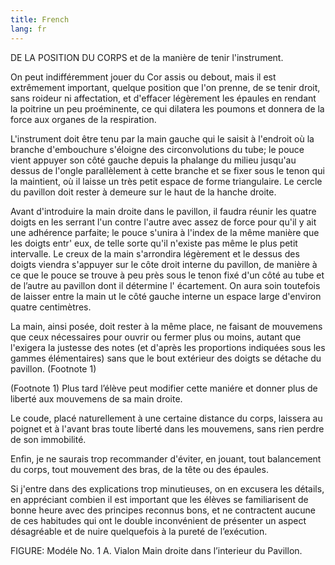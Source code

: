 ```yaml
---
title: French
lang: fr
---
```


DE LA POSITION DU CORPS
et de la manière de tenir l'instrument.

On peut indifféremment jouer du Cor assis ou debout, mais il est extrêmement important, quelque position que l'on prenne, de se tenir droit, sans roideur ni affectation, et d'effacer légèrement les épaules en rendant la poitrine un peu proéminente, ce qui dilatera les poumons et donnera de la force aux organes de la respiration.

L'instrument doit être tenu par la main gauche qui le saisit à l'endroit où la branche d'embouchure s'éloigne des circonvolutions du tube; le pouce vient appuyer son côté gauche depuis la phalange du milieu jusqu'au dessus de l'ongle parallèlement à cette branche et se fixer sous le tenon qui la maintient, où il laisse un très petit espace de forme triangulaire. Le cercle du pavillon doit rester à demeure sur le haut de la hanche droite.

Avant d'introduire la main droite dans le pavillon, il faudra réunir les quatre doigts en les serrant l'un contre l'autre avec assez de force pour qu'il y ait une adhérence parfaite; le pouce s'unira à l'index de la même manière que les doigts entr' eux, de telle sorte qu'il n'existe pas même le plus petit intervalle. Le creux de la main s'arrondira légèrement et le dessus des doigts viendra s'appuyer sur le côte droit interne du pavillon, de manière à ce que le pouce se trouve à peu près sous le tenon fixé d'un côté au tube et de l’autre au pavillon dont il détermine l' écartement. On aura soin toutefois de laisser entre la main ut le côté gauche interne un espace large d'environ quatre centimètres.

La main, ainsi posée, doit rester à la même place, ne faisant de mouvemens que ceux nécessaires pour ouvrir ou fermer plus ou moins, autant que l'exigera la justesse des notes (et d'après les proportions indiquées sous les gammes élémentaires) sans que le bout extérieur des doigts se détache du pavillon. (Footnote 1)

(Footnote 1) Plus tard l’élève peut modifier cette maniére et donner plus de liberté aux mouvemens de sa main droite.

Le coude, placé naturellement à une certaine distance du corps, laissera au poignet et à l'avant bras toute liberté dans les mouvemens, sans rien perdre de son immobilité.

Enfin, je ne saurais trop recommander d'éviter, en jouant, tout balancement du corps, tout mouvement des bras, de la tête ou des épaules.

Si j'entre dans des explications trop minutieuses, on en excusera les détails, en appréciant combien il est important que les élèves se familiarisent de bonne heure avec des principes reconnus bons, et ne contractent aucune de ces habitudes qui ont le double inconvénient de présenter un aspect désagréable et de nuire quelquefois à la pureté de l’exécution.

FIGURE:
Modéle No. 1
A. Vialon
Main droite dans l’interieur du Pavillon.
